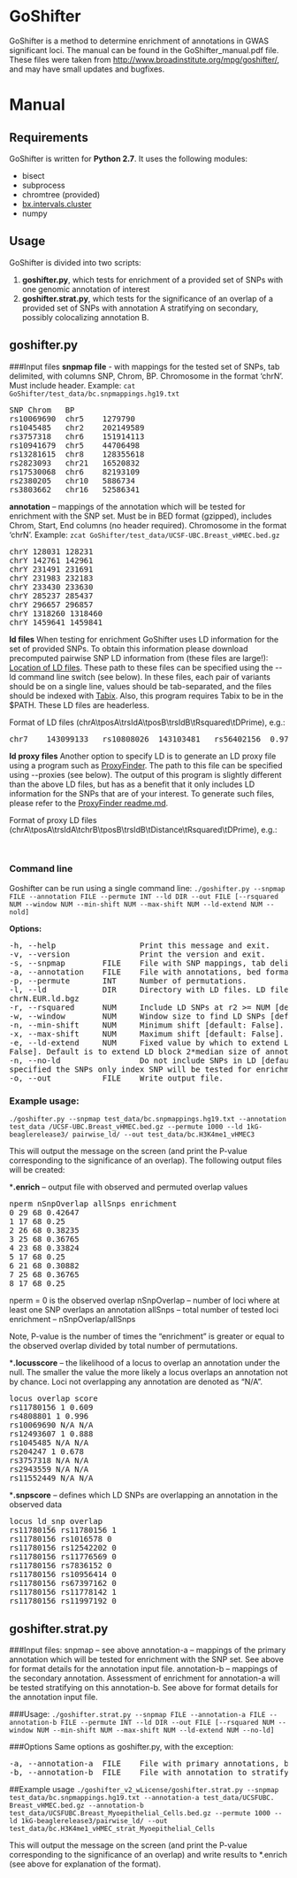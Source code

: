 # GoShifter

GoShifter is a method to determine enrichment of annotations in GWAS significant loci. The manual can be found in the GoShifter_manual.pdf file. These files were taken from http://www.broadinstitute.org/mpg/goshifter/, and may have small updates and bugfixes.






# Manual

## Requirements
GoShifter is written for **Python 2.7**. It uses the following modules:
* bisect
* subprocess
* chromtree (provided)
* [bx.intervals.cluster](https://bitbucket.org/james_taylor/bx-python/wiki/HowToInstall)
* numpy

## Usage
GoShifter is divided into two scripts: 
1. **goshifter.py**, which tests for enrichment of a provided set of SNPs with one genomic annotation of interest
2. **goshifter.strat.py**, which tests for the significance of an overlap of a provided set of SNPs with annotation A stratifying on secondary, possibly colocalizing annotation B.

## **goshifter.py**
###Input files
**snpmap file** - with mappings for the tested set of SNPs, tab delimited, with columns SNP, Chrom, BP. Chromosome in the format ‘chrN’. Must include header. Example: ```cat GoShifter/test_data/bc.snpmappings.hg19.txt```
<pre>
SNP	Chrom	BP
rs10069690	chr5	1279790
rs1045485	chr2	202149589
rs3757318	chr6	151914113
rs10941679	chr5	44706498
rs13281615	chr8	128355618
rs2823093	chr21	16520832
rs17530068	chr6	82193109
rs2380205	chr10	5886734
rs3803662	chr16	52586341
</pre>
**annotation** – mappings of the annotation which will be tested for enrichment with the SNP set. Must be in BED format (gzipped), includes Chrom, Start, End columns (no header required). Chromosome in the format ‘chrN’. Example: ```zcat GoShifter/test_data/UCSF-UBC.Breast_vHMEC.bed.gz```
<pre>
chrY 128031 128231
chrY 142761 142961
chrY 231491 231691
chrY 231983 232183
chrY 233430 233630
chrY 285237 285437
chrY 296657 296857
chrY 1318260 1318460
chrY 1459641 1459841
</pre>

**ld files** 
When testing for enrichment GoShifter uses LD information for the set of provided SNPs. To obtain this information please download precomputed pairwise SNP LD information from (these files are large!): [Location of LD files](https://www.broadinstitute.org/~slowikow/tgp/pairwise_ld/). These path to these files can be specified using the --ld command line switch (see below). In these files, each pair of variants should be on a single line, values should be tab-separated, and the files should be indexed with [Tabix](http://www.htslib.org/doc/tabix.html). Also, this program requires Tabix to be in the $PATH. These LD files are headerless.

Format of LD files (chrA\tposA\trsIdA\tposB\trsIdB\tRsquared\tDPrime), e.g.:
<pre>
chr7	143099133	rs10808026	143103481	rs56402156	0.970556	0.992515
</pre>

**ld proxy files** 
Another option to specify LD is to generate an LD proxy file using a program such as [ProxyFinder](https://github.com/immunogenomics/harmjan/releases). The path to this file can be specified using --proxies (see below). The output of this program is slightly different than the above LD files, but has as a benefit that it only includes LD information for the SNPs that are of your interest. To generate such files, please refer to the [ProxyFinder readme.md](https://github.com/immunogenomics/harmjan/tree/master/ProxyFinder).

Format of proxy LD files (chrA\tposA\trsIdA\tchrB\tposB\trsIdB\tDistance\tRsquared\tDPrime), e.g.:
<pre>

</pre>


### Command line
Goshifter can be run using a single command line:
```./goshifter.py --snpmap FILE --annotation FILE --permute INT --ld DIR --out FILE [--rsquared NUM --window NUM --min-shift NUM --max-shift NUM --ld-extend NUM --nold]```

**Options:**
<pre>
-h, --help					Print this message and exit.
-v, --version				Print the version and exit.
-s, --snpmap		FILE	File with SNP mappings, tab delimited, must include header: SNP, CHR, BP. Chromosomes in format chrN.
-a, --annotation	FILE	File with annotations, bed format. No header.
-p, --permute		INT		Number of permutations.
-l, --ld			DIR		Directory with LD files. LD files must of name:
chrN.EUR.ld.bgz
-r, --rsquared		NUM		Include LD SNPs at r2 >= NUM [default: 0.8]
-w, --window		NUM 	Window size to find LD SNPs [default: 5e5]
-n, --min-shift		NUM 	Minimum shift [default: False]. Defaults to random shifts.
-x, --max-shift		NUM 	Maximum shift [default: False]. Defaults to random shifts.
-e, --ld-extend		NUM 	Fixed value by which to extend LD boundaries [default:
False]. Default is to extend LD block 2*median size of annotation.
-n, --no-ld					Do not include SNPs in LD [default: False]. If this is
specified the SNPs only index SNP will be tested for enrichment. Note that at the moment you still have to provide a path to directory with LD info. 
-o, --out			FILE	Write output file.
</pre>

### Example usage:
```./goshifter.py --snpmap test_data/bc.snpmappings.hg19.txt --annotation test_data /UCSF-UBC.Breast_vHMEC.bed.gz --permute 1000 --ld 1kG-beaglerelease3/ pairwise_ld/ --out test_data/bc.H3K4me1_vHMEC3```

This will output the message on the screen (and print the P-value corresponding to the significance of an overlap). The following output files will be created: 

***.enrich** – output file with observed and permuted overlap values
<pre>
nperm nSnpOverlap allSnps enrichment
0 29 68 0.42647
1 17 68 0.25
2 26 68 0.38235
3 25 68 0.36765
4 23 68 0.33824
5 17 68 0.25
6 21 68 0.30882
7 25 68 0.36765
8 17 68 0.25
</pre>
nperm = 0 is the observed overlap
nSnpOverlap – number of loci where at least one SNP overlaps an annotation
allSnps – total number of tested loci
enrichment – nSnpOverlap/allSnps

Note, P-value is the number of times the “enrichment” is greater or equal to the observed overlap divided by total number of permutations.

***.locusscore** – the likelihood of a locus to overlap an annotation under the null. The smaller the value the more likely a locus overlaps an annotation not by chance. Loci not overlapping any annotation are denoted as “N/A”.
<pre>
locus overlap score
rs11780156 1 0.609
rs4808801 1 0.996
rs10069690 N/A N/A
rs12493607 1 0.888
rs1045485 N/A N/A
rs204247 1 0.678
rs3757318 N/A N/A
rs2943559 N/A N/A
rs11552449 N/A N/A
</pre>
***.snpscore** – defines which LD SNPs are overlapping an annotation in the
observed data
<pre>
locus ld_snp overlap
rs11780156 rs11780156 1
rs11780156 rs1016578 0
rs11780156 rs12542202 0
rs11780156 rs11776569 0
rs11780156 rs7836152 0
rs11780156 rs10956414 0
rs11780156 rs67397162 0
rs11780156 rs11778142 1
rs11780156 rs11997192 0
</pre>

## **goshifter.strat.py**
###Input files:
snpmap – see above
annotation-a – mappings of the primary annotation which will be tested for enrichment with the SNP set. See above for format details for the annotation input file.
annotation-b – mappings of the secondary annotation. Assessment of enrichment for annotation-a will be tested stratifying on this annotation-b. See above for format details for the annotation input file.

###Usage:
```./goshifter.strat.py --snpmap FILE --annotation-a FILE --annotation-b FILE --permute INT --ld DIR --out FILE [--rsquared NUM --window NUM --min-shift NUM --max-shift NUM --ld-extend NUM --no-ld]```

###Options
Same options as goshifter.py, with the exception:
<pre>
-a, --annotation-a	FILE	File with primary annotations, bed format. Gzipped. No header.
-b, --annotation-b	FILE	File with annotation to stratify on, bed format. Gzipped. No header.
</pre>

##Example usage
```./goshifter_v2_wLicense/goshifter.strat.py --snpmap test_data/bc.snpmappings.hg19.txt --annotation-a test_data/UCSFUBC. Breast_vHMEC.bed.gz --annotation-b test_data/UCSFUBC.Breast_Myoepithelial_Cells.bed.gz --permute 1000 --ld 1kG-beaglerelease3/pairwise_ld/ --out test_data/bc.H3K4me1_vHMEC_strat_Myoepithelial_Cells```

This will output the message on the screen (and print the P-value corresponding to the significance of an overlap) and write results to *.enrich (see above for explanation of the format).
